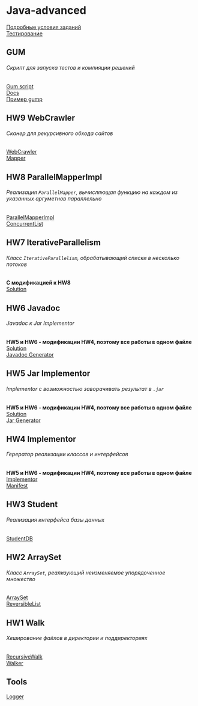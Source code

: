 # Java-advanced

[Подробные условия заданий](http://kgeorgiy.info/courses/java-advanced/homeworks.html#homework "Подробные условия")<br>
[Тестирование](https://www.kgeorgiy.info/git/geo/java-advanced-2019 "Тестирование")

## GUM
###### Скрипт для запуска тестов и комлияции решений
[Gum script](https://github.com/tihonovcore/Java-advanced/blob/master/src/Gum.sh "Скрипт")<br>
[Docs](https://github.com/tihonovcore/Java-advanced/blob/master/src/GumDoc.java "Документация")<br>
[Пример gump](https://github.com/tihonovcore/Java-advanced/blob/master/src/gump "gump")

## HW9 WebCrawler
###### Сканер для рекурсивного обхода сайтов
[WebCrawler](https://github.com/tihonovcore/Java-advanced/blob/master/src/ru/ifmo/rain/tihonov/crawler/WebCrawler.java "Решение")<br>
[Mapper](https://github.com/tihonovcore/Java-advanced/blob/master/src/ru/ifmo/rain/tihonov/crawler/Mapper.java)<br>

## HW8 ParallelMapperImpl
###### Реализация `ParallelMapper`, вычисляющая функцию на каждом из указанных аргуметнов параллельно
[ParallelMapperImpl](https://github.com/tihonovcore/Java-advanced/blob/master/src/ru/ifmo/rain/tihonov/mapper/ParallelMapperImpl.java "Решение")<br>
[ConcurrentList](https://github.com/tihonovcore/Java-advanced/blob/master/src/ru/ifmo/rain/tihonov/mapper/ConcurrentList.java "")

## HW7 IterativeParallelism
###### Класс `IterativeParallelism`, обрабатывающий списки в несколько потоков
**С модификацией к HW8** <br>
[Solution](https://github.com/tihonovcore/Java-advanced/blob/master/src/ru/ifmo/rain/tihonov/concurrent/IterativeParallelism.java "Решение")<br>

## HW6 Javadoc
###### Javadoc к Jar Implementor
**HW5 и HW6 - модификации HW4, поэтому все работы в одном файле** <br>
[Solution](https://github.com/tihonovcore/Java-advanced/blob/master/src/ru/ifmo/rain/tihonov/implementor/Implementor.java "Решение")<br>
[Javadoc Generator](https://github.com/tihonovcore/Java-advanced/blob/master/src/javadoc.sh "Javadoc")

## HW5 Jar Implementor
###### Implementor с возможностью заворачивать результат в `.jar`
**HW5 и HW6 - модификации HW4, поэтому все работы в одном файле** <br>
[Solution](https://github.com/tihonovcore/Java-advanced/blob/master/src/ru/ifmo/rain/tihonov/implementor/Implementor.java "Решение")<br>
[Jar Generator](https://github.com/tihonovcore/Java-advanced/blob/master/src/jar.sh "Jar")

## HW4 Implementor
###### Герератор реализации классов и интерфейсов
**HW5 и HW6 - модификации HW4, поэтому все работы в одном файле** <br>
[Implementor](https://github.com/tihonovcore/Java-advanced/blob/master/src/ru/ifmo/rain/tihonov/implementor/Implementor.java "Сложная версия")<br>
[Manifest](https://github.com/tihonovcore/Java-advanced/blob/master/src/ru/ifmo/rain/tihonov/implementor/MANIFEST.MF "Сложная версия")

## HW3 Student
###### Реализация интерфейса базы данных
[StudentDB](https://github.com/tihonovcore/Java-advanced/blob/master/src/ru/ifmo/rain/tihonov/student/StudentDB.java "Решение") <br>

## HW2 ArraySet
###### Класс `ArraySet`, реализующий неизменяемое упорядоченное множество
[ArraySet](https://github.com/tihonovcore/Java-advanced/blob/master/src/ru/ifmo/rain/tihonov/arrayset/ArraySet.java "Решение")<br>
[ReversibleList](https://github.com/tihonovcore/Java-advanced/blob/master/src/ru/ifmo/rain/tihonov/arrayset/ReversibleList.java)

## HW1 Walk
###### Хеширование файлов в директории и поддиректориях
[RecursiveWalk](https://github.com/tihonovcore/Java-advanced/blob/master/src/ru/ifmo/rain/tihonov/walk/RecursiveWalk.java "Решение")<br>
[Walker](https://github.com/tihonovcore/Java-advanced/blob/master/src/ru/ifmo/rain/tihonov/walk/Walker.java)

## Tools
[Logger](https://github.com/tihonovcore/Java-advanced/blob/master/src/ru/ifmo/rain/tihonov/tools/Logger.java "Logger")
